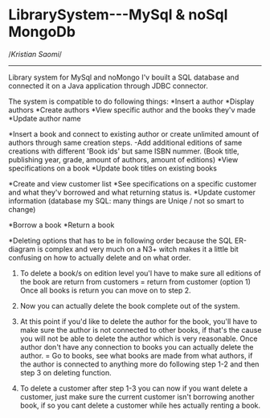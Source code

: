 # LibrarySystem---MySql & noSql MongoDb

/*Kristian Saomi*/
_____________________________
Library system for MySql and noMongo
I'v bouilt a SQL database and connected it on a Java application through JDBC connector. 

The system is compatible to do following things: 
*Insert a author 
*Display authors 
*Create authors
*View specific author and the books they'v made 
*Update author name

*Insert a book and connect to existing author or create unlimited amount of authors through same creation steps. 
-Add additional editions of same creations with different 'Book ids' but same ISBN nummer. 
(Book title, publishing year, grade, amount of authors, amount of editions)
*View specifications on a book 
*Update book titles on existing books 

*Create and view customer list 
*See specifications on a specific customer and what they'v borrowed and what returning status is.
*Update customer information (database my SQL: many things are Uniqe / not so smart to change)

*Borrow a book
*Return a book 

*Deleting options that has to be in following order because the SQL ER-diagram is complex and very much on a N3+
witch makes it a little bit confusing on how to actually delete and on what order. 
1. To delete a book/s on edition level you'l have to make sure all editions of the book are return from customers 
= return from customer (option 1) Once all books is return you can move on to step 2.

2. Now you can actually delete the book complete out of the system. 

3. At this point if you'd like to delete the author for the book, you'll have to make sure the author is not connected to other books, if that's the cause you will not be able to delete the author which is very reasonable. 
Once author don't have any connection to books you can actually delete the author. 
= Go to books, see what books are made from what authors, if the author is connected to anything more do following step 1-2 and then step 3 on deleting function. 

4. To delete a customer after step 1-3 you can now if you want delete a customer, just make sure the current customer isn't borrowing another book, if so you cant delete a customer while hes actually renting a book. 


